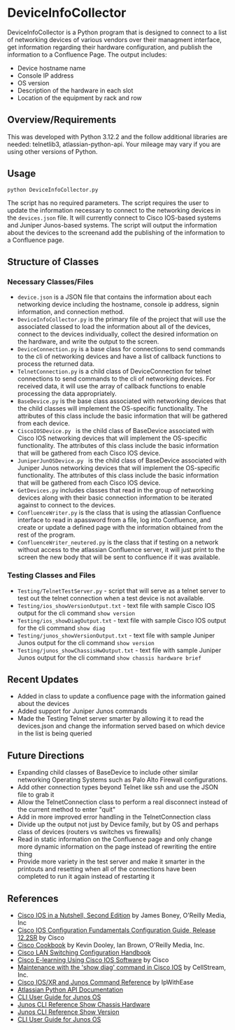 # DeviceInfoCollector
DeviceInfoCollector is a Python program that is designed to connect to a list of networking devices of various vendors over their managment interface, get information regarding their hardware configuration, and publish the information to a Confluence Page. 
The output includes:
- Device hostname name
- Console IP address
- OS version
- Description of the hardware in each slot
- Location of the equipment by rack and row

## Overview/Requirements
This was developed with Python 3.12.2 and the follow additional libraries are needed: telnetlib3, atlassian-python-api. Your mileage may vary if you are using other versions of Python.

## Usage  
`python DeviceInfoCollector.py`

The script has no required parameters. The script requires the user to update the information necessary to connect to the networking devices in the `devices.json` file. It will currently connect to Cisco IOS-based systems and Juniper Junos-based systems. The script will output the information about the devices to the screenand add the publishing of the information to a Confluence page.

## Structure of Classes
### Necessary Classes/Files
- `device.json` is a JSON file that contains the information about each networking device including the hostname, console ip address, signin information, and connection method.
- `DeviceInfoCollector.py` is the primary file of the project that will use the associated classed to load the information about all of the devices, connect to the devices individually, collect the desired information on the hardware, and write the output to the screen.
- `DeviceConnection.py` is a base class for connections to send commands to the cli of networking devices and have a list of callback functions to process the returned data.
- `TelnetConnection.py` is a child class of DeviceConnection for telnet connections to send commands to the cli of networking devices. For received data, it will use the array of callback functions to enable processing the data appropriately.
- `BaseDevice.py` is the base class associated with networking devices that the child classes will implement the OS-specific functionality. The attributes of this class include the basic information that will be gathered from each device.
- `CiscoIOSDevice.py ` is the child class of BaseDevice associated with Cisco IOS networking devices that will implement the OS-specific functionality. The attributes of this class include the basic information that will be gathered from each Cisco IOS device. 
- `JuniperJunOSDevice.py ` is the child class of BaseDevice associated with Juniper Junos networking devices that will implement the OS-specific functionality. The attributes of this class include the basic information that will be gathered from each Cisco IOS device. 
- `GetDevices.py` includes classes that read in the group of networking devices along with their basic connection information to be iterated against to connect to the devices.
- `ConfluenceWriter.py` is the class that is using the atlassian Confluence interface to read in apassword from a file, log into Confluence, and create or update a defined page with the information obtained from the rest of the program. 
- `ConfluenceWriter_neutered.py` is the class that if testing on a network without access to the atlassian Confluence server, it will just print to the screen the new body that will be sent to confluence if it was available.

### Testing Classes and Files
- `Testing/TelnetTestServer.py` - script that will serve as a telnet server to test out the telnet connection when a test device is not available.
- `Testing/ios_showVersionOutput.txt` - text file with sample Cisco IOS output for the cli command `show version`
- `Testing/ios_showDiagOutput.txt` - text file with sample Cisco IOS output for the cli command `show diag`
- `Testing/junos_showVersionOutput.txt` - text file with sample Juniper Junos output for the cli command `show version`
- `Testing/junos_showChassisHwOutput.txt` - text file with sample Juniper Junos output for the cli command `show chassis hardware brief`

## Recent Updates
* Added in class to update a confluence page with the information gained about the devices
* Added support for Juniper Junos commands
* Made the Testing Telnet server smarter by allowing it to read the devices.json and change the information served based on which device in the list is being queried

## Future Directions
* Expanding child classes of BaseDevice to include other similar networking Operating Systems such as Palo Alto Firewall configurations. 
* Add other connection types beyond Telnet like ssh and use the JSON file to grab it
* Allow the TelnetConnection class to perform a real disconnect instead of the current method to enter "quit"
* Add in more improved error handling in the TelnetConnection class
* Divide up the output not just by Device family, but by OS and perhaps class of devices (routers vs switches vs firewalls)
* Read in static information on the Confluence page and only change more dynamic information on the page instead of rewriting the entire thing
* Provide more variety in the test server and make it smarter in the printouts and resetting when all of the connections have been completed to run it again instead of restarting it


## References
* <ins>Cisco IOS in a Nutshell, Second Edition</ins> by James Boney, O'Reilly Media, Inc
* [Cisco IOS Configuration Fundamentals Configuration Guide, Release 12.2SR](https://www.cisco.com/c/en/us/td/docs/ios/fundamentals/configuration/guide/12_2sr/cf_12_2sr_book.html) by Cisco
* <ins>Cisco Cookbook</ins> by Kevin Dooley, Ian Brown, O'Reilly Media, Inc.
* <ins>Cisco LAN Switching Configuration Handbook
* [Cisco E-learning Using Cisco IOS Software](https://www.cisco.com/E-Learning/bulk/public/tac/cim/cib/using_cisco_ios_software/cmdrefs/show_version.htm) by Cisco
* [Maintenance with the 'show diag' command in Cisco IOS](https://www.cellstream.com/2014/09/29/show-diag-ciscoios/) by CellStream, Inc.
* [Cisco IOS/XR and Junos Command Reference](https://ipwithease.com/cisco-ios-xr-and-junos-command-reference/) by IpWithEase
* [Atlassian Python API Documentation](https://atlassian-python-api.readthedocs.io/)
* [CLI User Guide for Junos OS](https://www.juniper.net/documentation/us/en/software/junos/cli/)
* [Junos CLI Reference Show Chassis Hardware](https://www.juniper.net/documentation/us/en/software/junos/cli-reference/topics/ref/command/show-chassis-hardware.html)
* [Junos CLI Reference Show Version](https://www.juniper.net/documentation/us/en/software/junos/cli-reference/topics/ref/command/show-version.html)
* [CLI User Guide for Junos OS](https://www.juniper.net/documentation/us/en/software/junos/cli/topics/topic-map/getting-started.html)